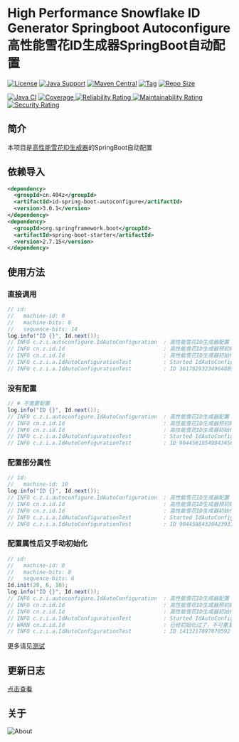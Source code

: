 # High Performance Snowflake ID Generator Springboot Autoconfigure 高性能雪花ID生成器SpringBoot自动配置

[![License](https://img.shields.io/github/license/ALI1416/id-spring-boot-autoconfigure?label=License)](https://www.apache.org/licenses/LICENSE-2.0.txt)
[![Java Support](https://img.shields.io/badge/Java-8+-green)](https://openjdk.org/)
[![Maven Central](https://img.shields.io/maven-central/v/cn.404z/id-spring-boot-autoconfigure?label=Maven%20Central)](https://mvnrepository.com/artifact/cn.404z/id-spring-boot-autoconfigure)
[![Tag](https://img.shields.io/github/v/tag/ALI1416/id-spring-boot-autoconfigure?label=Tag)](https://github.com/ALI1416/id-spring-boot-autoconfigure/tags)
[![Repo Size](https://img.shields.io/github/repo-size/ALI1416/id-spring-boot-autoconfigure?label=Repo%20Size&color=success)](https://github.com/ALI1416/id-spring-boot-autoconfigure/archive/refs/heads/master.zip)

[![Java CI](https://github.com/ALI1416/id-spring-boot-autoconfigure/actions/workflows/ci.yml/badge.svg)](https://github.com/ALI1416/id-spring-boot-autoconfigure/actions/workflows/ci.yml)
[![Coverage](https://sonarcloud.io/api/project_badges/measure?project=ALI1416_id-spring-boot-autoconfigure&metric=coverage)
![Reliability Rating](https://sonarcloud.io/api/project_badges/measure?project=ALI1416_id-spring-boot-autoconfigure&metric=reliability_rating)
![Maintainability Rating](https://sonarcloud.io/api/project_badges/measure?project=ALI1416_id-spring-boot-autoconfigure&metric=sqale_rating)
![Security Rating](https://sonarcloud.io/api/project_badges/measure?project=ALI1416_id-spring-boot-autoconfigure&metric=security_rating)](https://sonarcloud.io/summary/new_code?id=ALI1416_id-spring-boot-autoconfigure)

## 简介

本项目是[高性能雪花ID生成器](https://github.com/ALI1416/id)的SpringBoot自动配置

## 依赖导入

```xml
<dependency>
  <groupId>cn.404z</groupId>
  <artifactId>id-spring-boot-autoconfigure</artifactId>
  <version>3.0.1</version>
</dependency>
<dependency>
  <groupId>org.springframework.boot</groupId>
  <artifactId>spring-boot-starter</artifactId>
  <version>2.7.15</version>
</dependency>
```

## 使用方法

### 直接调用

```java
// id:
//   machine-id: 0
//   machine-bits: 8
//   sequence-bits: 14
log.info("ID {}", Id.next());
// INFO c.z.i.autoconfigure.IdAutoConfiguration  : 高性能雪花ID生成器配置：机器码MACHINE_ID 0 ，机器码位数MACHINE_BITS 8 ，序列号位数SEQUENCE_BITS 14
// INFO cn.z.id.Id                               : 高性能雪花ID生成器预初始化：机器码MACHINE_ID 0 ，机器码位数MACHINE_BITS 8 ，序列号位数SEQUENCE_BITS 12 ，最大机器码MACHINE_ID 255 ；1ms最多生成ID 4096 个，起始时间 2021-01-01 08:00:00.0 ，失效时间 2299-09-27 23:10:22.207 ，大约可使用 278 年
// INFO cn.z.id.Id                               : 高性能雪花ID生成器初始化：机器码MACHINE_ID 0 ，机器码位数MACHINE_BITS 8 ，序列号位数SEQUENCE_BITS 14 ，最大机器码MACHINE_ID 255 ；1ms最多生成ID 16384 个，起始时间 2021-01-01 08:00:00.0 ，失效时间 2090-09-07 23:47:35.551 ，大约可使用 69 年
// INFO c.z.i.a.IdAutoConfigurationTest          : Started IdAutoConfigurationTest in 0.899 seconds (JVM running for 1.828)
// INFO c.z.i.a.IdAutoConfigurationTest          : ID 361782932349648897
```

### 没有配置

```java
// # 不需要配置
log.info("ID {}", Id.next());
// INFO c.z.i.autoconfigure.IdAutoConfiguration  : 高性能雪花ID生成器配置：机器码MACHINE_ID 0 ，机器码位数MACHINE_BITS 8 ，序列号位数SEQUENCE_BITS 12 
// INFO cn.z.id.Id                               : 高性能雪花ID生成器预初始化：机器码MACHINE_ID 0 ，机器码位数MACHINE_BITS 8 ，序列号位数SEQUENCE_BITS 12 ，最大机器码MACHINE_ID 255 ；1ms最多生成ID 4096 个，起始时间 2021-01-01 08:00:00.0 ，失效时间 2299-09-27 23:10:22.207 ，大约可使用 278 年
// INFO cn.z.id.Id                               : 高性能雪花ID生成器初始化：机器码MACHINE_ID 0 ，机器码位数MACHINE_BITS 8 ，序列号位数SEQUENCE_BITS 12 ，最大机器码MACHINE_ID 255 ；1ms最多生成ID 4096 个，起始时间 2021-01-01 08:00:00.0 ，失效时间 2299-09-27 23:10:22.207 ，大约可使用 278 年
// INFO c.z.i.a.IdAutoConfigurationTest          : Started IdAutoConfigurationTest in 0.899 seconds (JVM running for 1.828)
// INFO c.z.i.a.IdAutoConfigurationTest          : ID 90445819549843456
```

### 配置部分属性

```java
// id:
//   machine-id: 10
log.info("ID {}", Id.next());
// INFO c.z.i.autoconfigure.IdAutoConfiguration  : 高性能雪花ID生成器配置：机器码MACHINE_ID 10 ，机器码位数MACHINE_BITS 8 ，序列号位数SEQUENCE_BITS 12 
// INFO cn.z.id.Id                               : 高性能雪花ID生成器预初始化：机器码MACHINE_ID 0 ，机器码位数MACHINE_BITS 8 ，序列号位数SEQUENCE_BITS 12 ，最大机器码MACHINE_ID 255 ；1ms最多生成ID 4096 个，起始时间 2021-01-01 08:00:00.0 ，失效时间 2299-09-27 23:10:22.207 ，大约可使用 278 年
// INFO cn.z.id.Id                               : 高性能雪花ID生成器初始化：机器码MACHINE_ID 10 ，机器码位数MACHINE_BITS 8 ，序列号位数SEQUENCE_BITS 12 ，最大机器码MACHINE_ID 255 ；1ms最多生成ID 4096 个，起始时间 2021-01-01 08:00:00.0 ，失效时间 2299-09-27 23:10:22.207 ，大约可使用 278 年
// INFO c.z.i.a.IdAutoConfigurationTest          : Started IdAutoConfigurationTest in 0.899 seconds (JVM running for 1.828)
// INFO c.z.i.a.IdAutoConfigurationTest          : ID 90445884320423937
```

### 配置属性后又手动初始化

```java
// id:
//   machine-id: 0
//   machine-bits: 8
//   sequence-bits: 6
Id.init(20, 6, 10);
log.info("ID {}", Id.next());
// INFO c.z.i.autoconfigure.IdAutoConfiguration  : 高性能雪花ID生成器配置：机器码MACHINE_ID 0 ，机器码位数MACHINE_BITS 8 ，序列号位数SEQUENCE_BITS 6
// INFO cn.z.id.Id                               : 高性能雪花ID生成器预初始化：机器码MACHINE_ID 0 ，机器码位数MACHINE_BITS 8 ，序列号位数SEQUENCE_BITS 12 ，最大机器码MACHINE_ID 255 ；1ms最多生成ID 4096 个，起始时间 2021-01-01 08:00:00.0 ，失效时间 2299-09-27 23:10:22.207 ，大约可使用 278 年
// INFO cn.z.id.Id                               : 高性能雪花ID生成器初始化：机器码MACHINE_ID 0 ，机器码位数MACHINE_BITS 8 ，序列号位数SEQUENCE_BITS 6 ，最大机器码MACHINE_ID 255 ；1ms最多生成ID 64 个，起始时间 2021-01-01 08:00:00.0 ，失效时间 19860-03-05 19:03:41.311 ，大约可使用 17851 年
// INFO c.z.i.a.IdAutoConfigurationTest          : Started IdAutoConfigurationTest in 0.899 seconds (JVM running for 1.828)
// WARN cn.z.id.Id                               : 已经初始化过了，不可重复初始化！
// INFO c.z.i.a.IdAutoConfigurationTest          : ID 1413217897070592
```

更多请见[测试](./src/test)

## 更新日志

[点击查看](./CHANGELOG.md)

## 关于

<picture>
  <source media="(prefers-color-scheme: dark)" srcset="https://www.404z.cn/images/about.dark.svg">
  <img alt="About" src="https://www.404z.cn/images/about.light.svg">
</picture>

